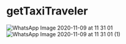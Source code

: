 # getTaxiTraveler
![WhatsApp Image 2020-11-09 at 11 31 01](https://user-images.githubusercontent.com/45935964/98528932-a4741d80-2285-11eb-9cb7-1b91adab2d42.jpeg)
![WhatsApp Image 2020-11-09 at 11 31 01 (1)](https://user-images.githubusercontent.com/45935964/98528926-a2aa5a00-2285-11eb-811b-207235218e5b.jpeg)
